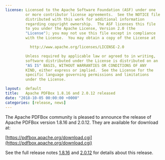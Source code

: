 ```yaml
---
license: Licensed to the Apache Software Foundation (ASF) under one
         or more contributor license agreements.  See the NOTICE file
         distributed with this work for additional information
         regarding copyright ownership.  The ASF licenses this file
         to you under the Apache License, Version 2.0 (the
         "License"); you may not use this file except in compliance
         with the License.  You may obtain a copy of the License at

           http://www.apache.org/licenses/LICENSE-2.0

         Unless required by applicable law or agreed to in writing,
         software distributed under the License is distributed on an
         "AS IS" BASIS, WITHOUT WARRANTIES OR CONDITIONS OF ANY
         KIND, either express or implied.  See the License for the
         specific language governing permissions and limitations
         under the License.

layout:  default
title:   Apache PDFBox 1.8.16 and 2.0.12 released
date: "2018-10-05 00:00:00 +0000"
categories: [release, news]
---
```


The Apache PDFBox community is pleased to announce the release of
Apache PDFBox version 1.8.16 and 2.0.12. They are available for download at:

[https://pdfbox.apache.org/download.cgi](https://pdfbox.apache.org/download.cgi)

See the full release notes [1.8.16](https://issues.apache.org/jira/secure/ReleaseNote.jspa?projectId=12310760&version=12343490) and [2.0.12](https://issues.apache.org/jira/secure/ReleaseNote.jspa?projectId=12310760&version=12343489) for details about this release.

